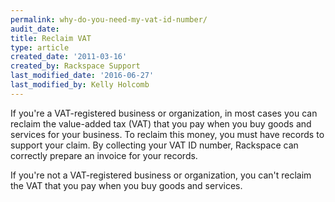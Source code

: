 ```yaml
---
permalink: why-do-you-need-my-vat-id-number/
audit_date:
title: Reclaim VAT
type: article
created_date: '2011-03-16'
created_by: Rackspace Support
last_modified_date: '2016-06-27'
last_modified_by: Kelly Holcomb
---
```


If you're a VAT-registered business or organization, in most cases you can reclaim the value-added tax (VAT) that you pay when you buy goods and services for your business. To reclaim this money, you must have records to support your claim. By collecting your VAT ID number, Rackspace can correctly prepare an invoice for your records.

If you're not a VAT-registered business or organization, you can't reclaim the VAT that you pay when you buy goods and services.
